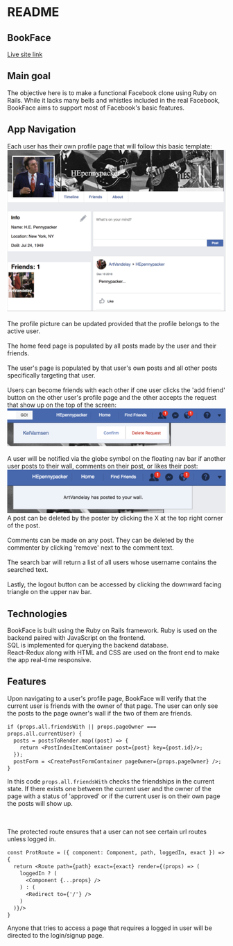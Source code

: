 # README

## BookFace  

[Live site link](https://bookface14.herokuapp.com/)  

## Main goal
  The objective here is to make a functional Facebook clone using Ruby on Rails. While it lacks many bells and whistles included in the real Facebook, BookFace aims to support most of Facebook's basic features.

## App Navigation  
  Each user has their own profile page that will follow this basic template:
  ![](app/assets/images/readme/ex_user_profile.png)     
  <br>
  The profile picture can be updated provided that the profile belongs to the active user.  
  <br>
  The home feed page is populated by all posts made by the user and their friends.   
  <br>
  The user's page is populated by that user's own posts and all other posts specifically targeting that user.  
  <br>
  Users can become friends with each other if one user clicks the 'add friend' button on the other user's profile page and the other accepts the request that show up on the top of the screen:  
  ![](app/assets/images/readme/ex_friend_request.png)
  <br>
  <br>
  A user will be notified via the globe symbol on the floating nav bar if another user posts to their wall, comments on their post, or likes their post:
  ![](app/assets/images/readme/ex_notification.png)
  <br>
  A post can be deleted by the poster by clicking the X at the top right corner of the post.  
  <br>
  Comments can be made on any post. They can be deleted by the commenter by clicking 'remove' next to the comment text.  
  <br>
  The search bar will return a list of all users whose username contains the searched text.  
  <br>
  Lastly, the logout button can be accessed by clicking the downward facing triangle on the upper nav bar.

## Technologies
  BookFace is built using the Ruby on Rails framework. Ruby is used on the backend paired with JavaScript on the frontend.  
  SQL is implemented for querying the backend database.  
  React-Redux along with HTML and CSS are used on the front end to make the app real-time responsive.


## Features

Upon navigating to a user's profile page, BookFace will verify that the current user is friends with the owner of that page. The user can only see the posts to the page owner's wall if the two of them are friends.

```
if (props.all.friendsWith || props.pageOwner === props.all.currentUser) {
  posts = postsToRender.map((post) => {
    return <PostIndexItemContainer post={post} key={post.id}/>;
  });
  postForm = <CreatePostFormContainer pageOwner={props.pageOwner} />;
}
```
In this code `props.all.friendsWith` checks the friendships in the current state. If there exists one between the current user and the owner of the page with a status of 'approved' or if the current user is on their own page the posts will show up.  
<br>
<br>

The protected route ensures that a user can not see certain url routes unless logged in.
```
const ProtRoute = ({ component: Component, path, loggedIn, exact }) => {
  return <Route path={path} exact={exact} render={(props) => (
    loggedIn ? (
      <Component {...props} />
    ) : (
      <Redirect to={'/'} />
    )
  )}/>
}
```
Anyone that tries to access a page that requires a logged in user will be directed to the login/signup page.
